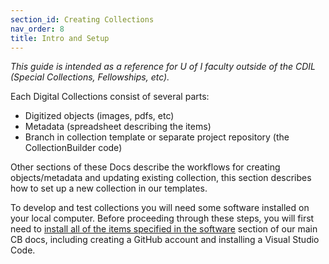 ```yaml
---
section_id: Creating Collections
nav_order: 8
title: Intro and Setup
---
```


*This guide is intended as a reference for U of I faculty outside of the CDIL (Special Collections, Fellowships, etc).*

Each Digital Collections consist of several parts:

- Digitized objects (images, pdfs, etc)
- Metadata (spreadsheet describing the items)
- Branch in collection template or separate project repository (the CollectionBuilder code)

Other sections of these Docs describe the workflows for creating objects/metadata and updating existing collection, this section describes how to set up a new collection in our templates.

To develop and test collections you will need some software installed on your local computer. 
Before proceeding through these steps, you will first need to [install all of the items specified in the  software](https://collectionbuilder.github.io/cb-docs/docs/software/) section of our main CB docs, including creating a GitHub account and installing a Visual Studio Code.
